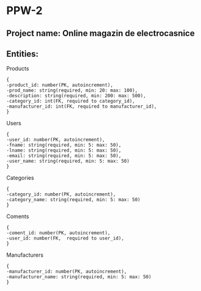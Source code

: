 # PPW-2

## Project name: Online magazin de electrocasnice 
## Entities: 

Products
```
{
-product_id: number(PK, autoincrement),
-prod_name: string(required, min: 20: max: 100),
-description: string(required, min: 200: max: 500),
-category_id: int(FK, required to category_id),
-manufacturer_id: int(FK, required to manufacturer_id),
}
```

Users
```
{
-user_id: number(PK, autoincrement),
-fname: string(required, min: 5: max: 50),
-lname: string(required, min: 5: max: 50),
-email: string(required, min: 5: max: 50),
-user_name: string(required, min: 5: max: 50)
}
```

Categories
```
{
-category_id: number(PK, autoincrement),
-category_name: string(required, min: 5: max: 50)
}
```

Coments
```
{
-coment_id: number(PK, autoincrement),
-user_id: number(FK,  required to user_id),
}
```

Manufacturers
```
{
-manufacturer_id: number(PK, autoincrement),
-manufacturer_name: string(required, min: 5: max: 50)
}
````

